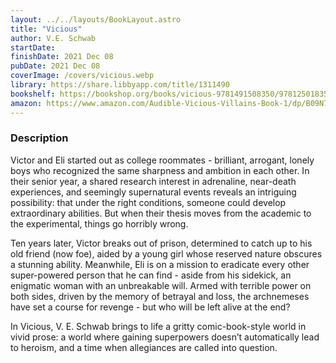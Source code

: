 ```yaml
---
layout: ../../layouts/BookLayout.astro
title: "Vicious"
author: V.E. Schwab
startDate:
finishDate: 2021 Dec 08
pubDate: 2021 Dec 08
coverImage: /covers/vicious.webp
library: https://share.libbyapp.com/title/1311490
bookshelf: https://bookshop.org/books/vicious-9781491508350/9781250183507
amazon: https://www.amazon.com/Audible-Vicious-Villains-Book-1/dp/B09N7PTKK2/
---
```


### Description
Victor and Eli started out as college roommates - brilliant, arrogant, lonely boys who recognized the same sharpness and ambition in each other. In their senior year, a shared research interest in adrenaline, near-death experiences, and seemingly supernatural events reveals an intriguing possibility: that under the right conditions, someone could develop extraordinary abilities. But when their thesis moves from the academic to the experimental, things go horribly wrong.

Ten years later, Victor breaks out of prison, determined to catch up to his old friend (now foe), aided by a young girl whose reserved nature obscures a stunning ability. Meanwhile, Eli is on a mission to eradicate every other super-powered person that he can find - aside from his sidekick, an enigmatic woman with an unbreakable will. Armed with terrible power on both sides, driven by the memory of betrayal and loss, the archnemeses have set a course for revenge - but who will be left alive at the end?

In Vicious, V. E. Schwab brings to life a gritty comic-book-style world in vivid prose: a world where gaining superpowers doesn’t automatically lead to heroism, and a time when allegiances are called into question.

<!-- ### Notes & Highlights -->
